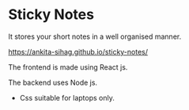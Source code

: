 # Sticky Notes

It stores your short notes in a well organised manner.

https://ankita-sihag.github.io/sticky-notes/

The frontend is made using React js.

The backend uses Node js.

- Css suitable for laptops only.

